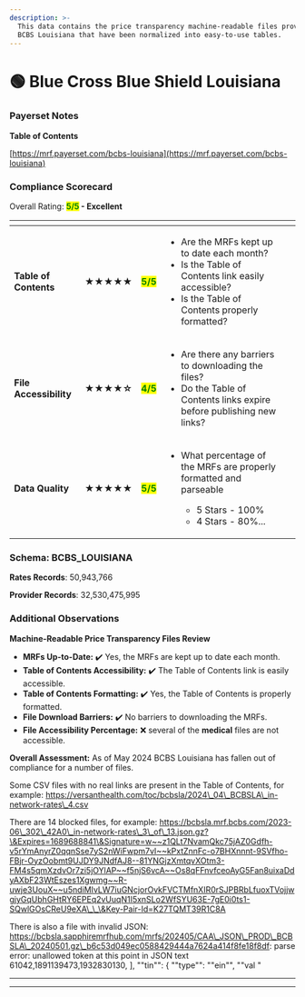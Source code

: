 ```yaml
---
description: >-
  This data contains the price transparency machine-readable files provided by
  BCBS Louisiana that have been normalized into easy-to-use tables.
---
```


# 🟢 Blue Cross Blue Shield Louisiana

### Payerset Notes

**Table of Contents**

[https://mrf.payerset.com/bcbs-louisiana](https://mrf.payerset.com/bcbs-louisiana)

### Compliance Scorecard

Overall Rating: <mark style="color:green;">**5/5**</mark>**&#x20;- Excellent**

<table data-view="cards"><thead><tr><th></th><th></th><th></th><th></th><th data-hidden data-card-cover data-type="files"></th></tr></thead><tbody><tr><td><strong>Table of Contents</strong></td><td><strong>★★★★★</strong></td><td><mark style="color:green;"><strong>5/5</strong></mark></td><td><ul><li>Are the MRFs kept up to date each month? </li><li>Is the Table of Contents link easily accessible?</li><li>Is the Table of Contents properly formatted?</li></ul></td><td></td></tr><tr><td><strong>File Accessibility</strong></td><td><strong>★★★★☆</strong></td><td><mark style="color:green;"><strong>4/5</strong></mark></td><td><ul><li>Are there any barriers to downloading the files?</li><li>Do the Table of Contents links expire before publishing new links?</li></ul></td><td></td></tr><tr><td><strong>Data Quality</strong></td><td><strong>★★★★★</strong></td><td><mark style="color:green;"><strong>5/5</strong></mark></td><td><ul><li><p>What percentage of the MRFs are properly formatted and parseable</p><ul><li>5 Stars - 100%</li><li>4 Stars - 80%...</li></ul></li></ul></td><td></td></tr></tbody></table>

### Schema: BCBS\_LOUISIANA

**Rates Records**: 50,943,766

**Provider Records**: 32,530,475,995

### Additional Observations

**Machine-Readable Price Transparency Files Review**

* **MRFs Up-to-Date:** ✔️ Yes, the MRFs are kept up to date each month.
* **Table of Contents Accessibility:** ✔️ The Table of Contents link is easily accessible.
* **Table of Contents Formatting:** ✔️ Yes, the Table of Contents is properly formatted.
* **File Download Barriers:** ✔️ No barriers to downloading the MRFs.
* **File Accessibility Percentage:** ❌ several of the **medical** files are not accessible.

**Overall Assessment:** As of May 2024 BCBS Louisiana has fallen out of compliance for a number of files.

Some CSV files with no real links are present in the Table of Contents, for example: https://versanthealth.com/toc/bcbsla/2024\_04\_BCBSLA\_in-network-rates\_4.csv

There are 14 blocked files, for example: https://bcbsla.mrf.bcbs.com/2023-06\_302\_42A0\_in-network-rates\_3\_of\_13.json.gz?\&Expires=1689688841\&Signature=w~~z1QLt7NvamQkc75jAZ0Gdfh-v5rYmAnyrZ0qqnSse7yS2nWiFwpm7vI~~kPxtZnnFc-o7BHXnnnt-9SVfho-FBjr-OyzOobmt9UJDY9JNdfAJ8--81YNGjzXmtqvXOtm3-FM4s5qmXzdvOr7zi5jOYlAP~~f5njS6vcA~~Os8qFFnvfceoAyG5Fan8uixaDdyAXbF23WtEszes1Xgwmg~~R-uwje3UouX~~u5ndiMIvLW7iuGNcjorOvkFVCTMfnXIR0rSJPBRbLfuoxTVojjwgjyGqUbhGHtRY6EPEq2vUuqN1I5xnSLo2WfSYU63E-7gE0i0ts1-SQwlGOsCReU9eXA\_\_\&Key-Pair-Id=K27TQMT39R1C8A

There is also a file with invalid JSON: https://bcbsla.sapphiremrfhub.com/mrfs/202405/CAA\_JSON\_PROD\_BCBSLA\_20240501.gz\_b6c53d049ec0588429444a7624a414f8fe18f8df: parse error: unallowed token at this point in JSON text 61042,1891139473,1932830130, ], ""tin"": { ""type"": ""ein"", ""val "

***

***
